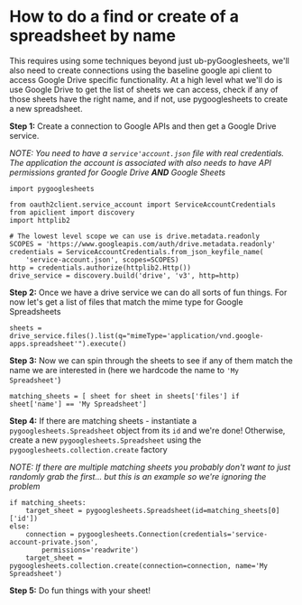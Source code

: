 # How to do a find or create of a spreadsheet by name

This requires using some techniques beyond just ub-pyGooglesheets, we'll also
need to create connections using the baseline google api client to access
Google Drive specific functionality. At a high level what we'll do is use Google
Drive to get the list of sheets we can access, check if any of those sheets have
the right name, and if not, use pygooglesheets to create a new spreadsheet.

**Step 1:** Create a connection to Google APIs and then get a Google Drive service.

*NOTE: You need to have a `service'account.json` file with real credentials. The
application the account is associated with also needs to have API permissions
granted for Google Drive **AND** Google Sheets*

    import pygooglesheets

    from oauth2client.service_account import ServiceAccountCredentials
    from apiclient import discovery
    import httplib2

    # The lowest level scope we can use is drive.metadata.readonly
    SCOPES = 'https://www.googleapis.com/auth/drive.metadata.readonly'
    credentials = ServiceAccountCredentials.from_json_keyfile_name(
        'service-account.json', scopes=SCOPES)
    http = credentials.authorize(httplib2.Http())
    drive_service = discovery.build('drive', 'v3', http=http)

**Step 2:** Once we have a drive service we can do all sorts of fun things. For now
let's get a list of files that match the mime type for Google Spreadsheets

    sheets = drive_service.files().list(q="mimeType='application/vnd.google-apps.spreadsheet'").execute()

**Step 3:** Now we can spin through the sheets to see if any of them match the name we are interested in (here we hardcode the name to `'My Spreadsheet'`)

    matching_sheets = [ sheet for sheet in sheets['files'] if sheet['name'] == 'My Spreadsheet']

**Step 4:** If there are matching sheets - instantiate a
`pygooglesheets.Spreadsheet` object from its `id`
and we're done! Otherwise, create a new `pygooglesheets.Spreadsheet` using the
`pygooglesheets.collection.create` factory

*NOTE: If there are multiple matching sheets you probably don't want to just randomly grab the first... but this is an example so we're ignoring the problem*

    if matching_sheets:
        target_sheet = pygooglesheets.Spreadsheet(id=matching_sheets[0]['id'])
    else:
        connection = pygooglesheets.Connection(credentials='service-account-private.json',
            permissions='readwrite')
        target_sheet = pygooglesheets.collection.create(connection=connection, name='My Spreadsheet')

**Step 5:** Do fun things with your sheet!
